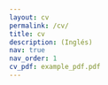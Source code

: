 ```yaml
---
layout: cv
permalink: /cv/
title: cv
description: (Inglés)
nav: true
nav_order: 1
cv_pdf: example_pdf.pdf
---
```

